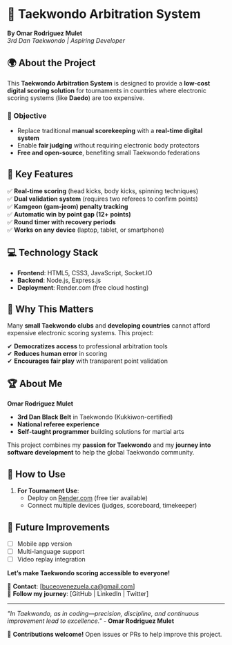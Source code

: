 # 🥋 Taekwondo Arbitration System  

**By Omar Rodriguez Mulet**  
*3rd Dan Taekwondo | Aspiring Developer*  

## 🌍 About the Project  

This **Taekwondo Arbitration System** is designed to provide a **low-cost digital scoring solution** for tournaments in countries where electronic scoring systems (like **Daedo**) are too expensive.  

### 🎯 Objective  
- Replace traditional **manual scorekeeping** with a **real-time digital system**  
- Enable **fair judging** without requiring electronic body protectors  
- **Free and open-source**, benefiting small Taekwondo federations  

## 🚀 Key Features  

✅ **Real-time scoring** (head kicks, body kicks, spinning techniques)  
✅ **Dual validation system** (requires two referees to confirm points)  
✅ **Kamgeon (gam-jeom) penalty tracking**  
✅ **Automatic win by point gap (12+ points)**  
✅ **Round timer with recovery periods**  
✅ **Works on any device** (laptop, tablet, or smartphone)  

## 💻 Technology Stack  

- **Frontend**: HTML5, CSS3, JavaScript, Socket.IO  
- **Backend**: Node.js, Express.js  
- **Deployment**: Render.com (free cloud hosting)  

## 📌 Why This Matters  

Many **small Taekwondo clubs** and **developing countries** cannot afford expensive electronic scoring systems. This project:  

✔ **Democratizes access** to professional arbitration tools  
✔ **Reduces human error** in scoring  
✔ **Encourages fair play** with transparent point validation  

## 🏆 About Me  

**Omar Rodriguez Mulet**  
- **3rd Dan Black Belt** in Taekwondo (Kukkiwon-certified)  
- **National referee experience**  
- **Self-taught programmer** building solutions for martial arts  

This project combines my **passion for Taekwondo** and my **journey into software development** to help the global Taekwondo community.  

## 🔗 How to Use  

1. **For Tournament Use**:  
   - Deploy on [Render.com](https://arbitraje-taekwondo.onrender.com) (free tier available)  
   - Connect multiple devices (judges, scoreboard, timekeeper)  



## 🌟 Future Improvements  

- [ ] Mobile app version  
- [ ] Multi-language support  
- [ ] Video replay integration  

**Let’s make Taekwondo scoring accessible to everyone!**  

📧 **Contact**: [buceovenezuela.ca@gmail.com]  
📱 **Follow my journey**: [GitHub | LinkedIn | Twitter]  

---

*"In Taekwondo, as in coding—precision, discipline, and continuous improvement lead to excellence."* - **Omar Rodriguez Mulet**  

🚀 **Contributions welcome!** Open issues or PRs to help improve this project.  

